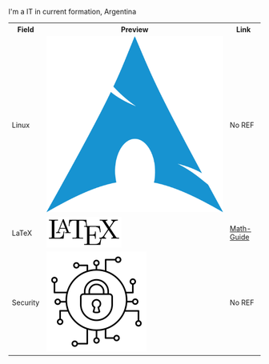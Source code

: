 I'm a IT in current formation, Argentina


<div align="center">
<table>
<tr>
	<th> Field </th>
	<th> Preview </th>
	<th> Link </th>
</tr>
<tr>
	<td>Linux</td>
        <td><img widht="10px" src="https://github.com/AlejandroCsharp/AlejandroCsharp/blob/main/assets/1d56c73599ac59f627d64a865ecae7fe%20(1).png"></td>
	<td>No REF</td>
	
</tr>
<tr>
	<td>LaTeX</td>
	<td><img width="150px" src="https://github.com/AlejandroCsharp/AlejandroCsharp/blob/main/assets/LaTeX_logo.svg.png"></td>
	<td><a href="https://github.com/AlejandroCsharp/Math-Guide">Math-Guide</a>
</tr>
<tr>
	<td>Security</td>
	<td><img widht="100px" src="https://github.com/AlejandroCsharp/AlejandroCsharp/blob/main/assets/1382336-200.png"></td>
        <td>No REF</td>

</tr>
</table>

</div>

